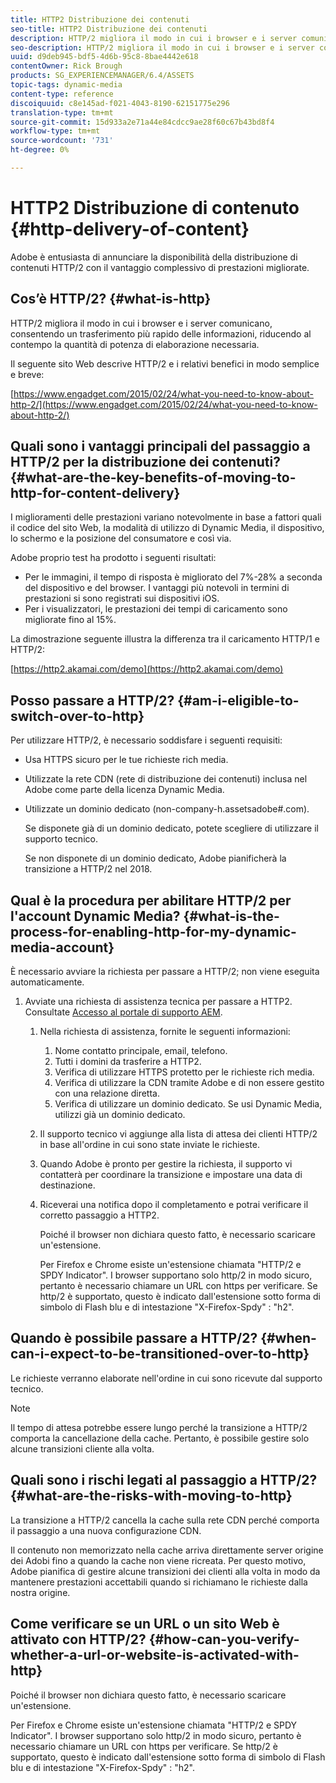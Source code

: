 ```yaml
---
title: HTTP2 Distribuzione dei contenuti
seo-title: HTTP2 Distribuzione dei contenuti
description: HTTP/2 migliora il modo in cui i browser e i server comunicano, consentendo un trasferimento più rapido delle informazioni e riducendo al contempo la quantità di potenza di elaborazione necessaria.
seo-description: HTTP/2 migliora il modo in cui i browser e i server comunicano, consentendo un trasferimento più rapido delle informazioni e riducendo al contempo la quantità di potenza di elaborazione necessaria.
uuid: d9deb945-bdf5-4d6b-95c8-8bae4442e618
contentOwner: Rick Brough
products: SG_EXPERIENCEMANAGER/6.4/ASSETS
topic-tags: dynamic-media
content-type: reference
discoiquuid: c8e145ad-f021-4043-8190-62151775e296
translation-type: tm+mt
source-git-commit: 15d933a2e71a44e84cdcc9ae28f60c67b43bd8f4
workflow-type: tm+mt
source-wordcount: '731'
ht-degree: 0%

---
```



# HTTP2 Distribuzione di contenuto {#http-delivery-of-content}

 Adobe è entusiasta di annunciare la disponibilità della distribuzione di contenuti HTTP/2 con il vantaggio complessivo di prestazioni migliorate.

## Cos’è HTTP/2? {#what-is-http}

HTTP/2 migliora il modo in cui i browser e i server comunicano, consentendo un trasferimento più rapido delle informazioni, riducendo al contempo la quantità di potenza di elaborazione necessaria.

Il seguente sito Web descrive HTTP/2 e i relativi benefici in modo semplice e breve:

[https://www.engadget.com/2015/02/24/what-you-need-to-know-about-http-2/](https://www.engadget.com/2015/02/24/what-you-need-to-know-about-http-2/)

## Quali sono i vantaggi principali del passaggio a HTTP/2 per la distribuzione dei contenuti? {#what-are-the-key-benefits-of-moving-to-http-for-content-delivery}

I miglioramenti delle prestazioni variano notevolmente in base a fattori quali il codice del sito Web, la modalità di utilizzo di Dynamic Media, il dispositivo, lo schermo e la posizione del consumatore e così via.

 Adobe  proprio test ha prodotto i seguenti risultati:

* Per le immagini, il tempo di risposta è migliorato del 7%-28% a seconda del dispositivo e del browser. I vantaggi più notevoli in termini di prestazioni si sono registrati sui dispositivi iOS.
* Per i visualizzatori, le prestazioni dei tempi di caricamento sono migliorate fino al 15%.

La dimostrazione seguente illustra la differenza tra il caricamento HTTP/1 e HTTP/2:

[https://http2.akamai.com/demo](https://http2.akamai.com/demo)

## Posso passare a HTTP/2? {#am-i-eligible-to-switch-over-to-http}

Per utilizzare HTTP/2, è necessario soddisfare i seguenti requisiti:

* Usa HTTPS sicuro per le tue richieste rich media.
* Utilizzate la rete CDN (rete di distribuzione dei contenuti)  inclusa nel Adobe come parte della licenza Dynamic Media.
* Utilizzate un dominio dedicato (non-company-h.assetsadobe#.com).

   Se disponete già di un dominio dedicato, potete scegliere di utilizzare il supporto tecnico.

   Se non disponete di un dominio dedicato,  Adobe pianificherà la transizione a HTTP/2 nel 2018.

## Qual è la procedura per abilitare HTTP/2 per l&#39;account Dynamic Media? {#what-is-the-process-for-enabling-http-for-my-dynamic-media-account}

È necessario avviare la richiesta per passare a HTTP/2; non viene eseguita automaticamente.

1. Avviate una richiesta di assistenza tecnica per passare a HTTP2. Consultate [Accesso al portale di supporto AEM](https://helpx.adobe.com/experience-manager/kb/accessing-aem-support-portal.html).

   1. Nella richiesta di assistenza, fornite le seguenti informazioni:

      1. Nome contatto principale, email, telefono.
      1. Tutti i domini da trasferire a HTTP2.
      1. Verifica di utilizzare HTTPS protetto per le richieste rich media.
      1. Verifica di utilizzare la CDN tramite  Adobe e di non essere gestito con una relazione diretta.
      1. Verifica di utilizzare un dominio dedicato. Se usi Dynamic Media, utilizzi già un dominio dedicato.
   1. Il supporto tecnico vi aggiunge alla lista di attesa dei clienti HTTP/2 in base all&#39;ordine in cui sono state inviate le richieste.
   1. Quando  Adobe è pronto per gestire la richiesta, il supporto vi contatterà per coordinare la transizione e impostare una data di destinazione.
   1. Riceverai una notifica dopo il completamento e potrai verificare il corretto passaggio a HTTP2.

      Poiché il browser non dichiara questo fatto, è necessario scaricare un&#39;estensione.

      Per Firefox e Chrome esiste un&#39;estensione chiamata &quot;HTTP/2 e SPDY Indicator&quot;. I browser supportano solo http/2 in modo sicuro, pertanto è necessario chiamare un URL con https per verificare. Se http/2 è supportato, questo è indicato dall&#39;estensione sotto forma di simbolo di Flash blu e di intestazione &quot;X-Firefox-Spdy&quot; : &quot;h2&quot;.


## Quando è possibile passare a HTTP/2? {#when-can-i-expect-to-be-transitioned-over-to-http}

Le richieste verranno elaborate nell&#39;ordine in cui sono ricevute dal supporto tecnico.

>[!NOTE]
>
>Il tempo di attesa potrebbe essere lungo perché la transizione a HTTP/2 comporta la cancellazione della cache. Pertanto, è possibile gestire solo alcune transizioni cliente alla volta.

## Quali sono i rischi legati al passaggio a HTTP/2? {#what-are-the-risks-with-moving-to-http}

La transizione a HTTP/2 cancella la cache sulla rete CDN perché comporta il passaggio a una nuova configurazione CDN.

Il contenuto non memorizzato nella cache arriva direttamente  server  origine dei Adobi fino a quando la cache non viene ricreata. Per questo motivo,  Adobe pianifica di gestire alcune transizioni dei clienti alla volta in modo da mantenere prestazioni accettabili quando si richiamano le richieste dalla nostra origine.

## Come verificare se un URL o un sito Web è attivato con HTTP/2? {#how-can-you-verify-whether-a-url-or-website-is-activated-with-http}

Poiché il browser non dichiara questo fatto, è necessario scaricare un&#39;estensione.

Per Firefox e Chrome esiste un&#39;estensione chiamata &quot;HTTP/2 e SPDY Indicator&quot;. I browser supportano solo http/2 in modo sicuro, pertanto è necessario chiamare un URL con https per verificare. Se http/2 è supportato, questo è indicato dall&#39;estensione sotto forma di simbolo di Flash blu e di intestazione &quot;X-Firefox-Spdy&quot; : &quot;h2&quot;.
